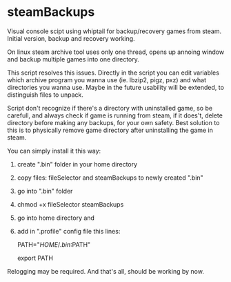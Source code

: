# steamBackups

Visual console scipt using whiptail for backup/recovery games from steam. 
Initial version, backup and recovery working.

On linux steam archive tool uses only one thread, opens up annoing window and backup multiple games into one directory.

This script resolves this issues.
Directly in the script you can edit variables which archive program you wanna use (ie. lbzip2, pigz, pxz) and
what directories you wanna use. Maybe in the future usability will be extended, to distinguish files to unpack.

Script don't recognize if there's a directory with uninstalled game, so be carefull, and always check if game is running from steam, if it does't, delete directory before making any backups, for your own safety.
Best solution to this is to physically remove game directory after uninstalling the game in steam.



You can simply install it this way:

1. create ".bin" folder in your home directory

2. copy files: fileSelector and steamBackups to newly created ".bin"

3. go into ".bin" folder

4. chmod +x fileSelector steamBackups

5. go into home directory and

6. add in ".profile" config file this lines:

    PATH="$HOME/.bin:$PATH"

    export PATH

Relogging may be required.
And that's all, should be working by now.
